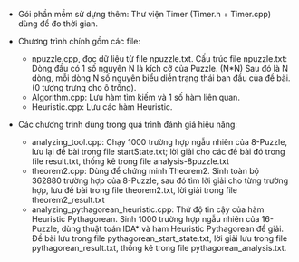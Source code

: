 * Gói phần mềm sử dựng thêm: Thư viện Timer (Timer.h + Timer.cpp) dùng để đo thời gian.

* Chương trình chính gồm các file: 
	+ npuzzle.cpp, đọc dữ liệu từ file npuzzle.txt.
	Cấu trúc file npuzzle.txt: 	Dòng đầu có 1 số nguyên N là kích cỡ của Puzzle. (N*N)
								Sau đó là N dòng, mỗi dòng N số nguyên biểu diễn trạng thái ban đầu của đề bài. (0 tượng trưng cho ô trống).
	+ Algorithm.cpp: Lưu hàm tìm kiếm và 1 số hàm liên quan.
	+ Heuristic.cpp: Lưu các hàm Heuristic.
	
* Các chương trình dùng trong quá trình đánh giá hiệu năng:
	+ analyzing_tool.cpp: Chạy 1000 trường hợp ngẫu nhiên của 8-Puzzle, lưu lại đề bài trong file startState.txt; lời giải cho các đề bài đó trong file result.txt, thống kê trong file analysis-8puzzle.txt
	+ theorem2.cpp: Dùng để chứng minh Theorem2. Sinh toàn bộ 362880 trường hợp của 8-Puzzle, sau đó tìm lời giải cho từng trường hợp, lưu đề bài trong file theorem2.txt, lời giải trong file theorem2_result.txt
	+ analyzing_pythagorean_heuristic.cpp: Thử độ tin cậy của hàm Heuristic Pythagorean. Sinh 1000 trường hợp ngẫu nhiên của 16-Puzzle, dùng thuật toán IDA* và hàm Heuristic Pythagorean để giải. Đề bài lưu trong file pythagorean_start_state.txt, lời giải lưu trong file pythagorean_result.txt, thống kê trong file pythagorean_analysis.txt.
	